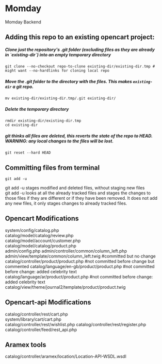 # Momday
Momday Backend

## Adding this repo to an existing opencart project:
##### Clone just the repository's .git folder (excluding files as they are already in \`existing-dir`) into an empty temporary directory
    git clone --no-checkout repo-to-clone existing-dir/existing-dir.tmp # might want --no-hardlinks for cloning local repo

##### Move the .git folder to the directory with the files. This makes `existing-dir` a git repo.
    mv existing-dir/existing-dir.tmp/.git existing-dir/

##### Delete the temporary directory
    rmdir existing-dir/existing-dir.tmp
    cd existing-dir

##### git thinks all files are deleted, this reverts the state of the repo to HEAD. WARNING: any local changes to the files will be lost.
    git reset --hard HEAD
    
## Committing files from terminal
    git add -u
git add -u stages modified and deleted files, without staging new files  
git add -u looks at all the already tracked files and stages the changes to those files if they are different or if they have been removed. It does not add any new files, it only stages changes to already tracked files.

## Opencart Modifications
system/config/catalog.php  
catalog/model/catalog/review.php  
catalog/model/account/customer.php  
catalog/model/catalog/product.php  
admin/config.php
admin/controller/common/column_left.php  
admin/view/template/common/column_left.twig #committed but no change
catalog/controller/product/product.php #not committed before change but commented
catalog/language/en-gb/product/product.php #not committed before change: added celebrity text
catalog/language/ar/product/product.php #not committed before change: added celebrity text
catalog/view/theme/journal2/template/product/product.twig

## Opencart-api Modifications
catalog/controller/rest/cart.php  
system/library/cart/cart.php  
catalog/controller/rest/wishlist.php
catalog/controller/rest/register.php  
catalog/controller/feed/rest_api.php  

## Aramex tools
catalog/controller/aramex/location/Location-API-WSDL.wsdl  
